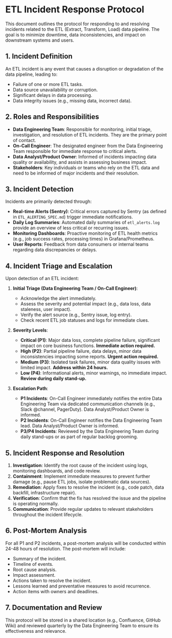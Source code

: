 # ETL Incident Response Protocol

This document outlines the protocol for responding to and resolving incidents related to the ETL (Extract, Transform, Load) data pipeline. The goal is to minimize downtime, data inconsistencies, and impact on downstream systems and users.

## 1. Incident Definition

An ETL incident is any event that causes a disruption or degradation of the data pipeline, leading to:
*   Failure of one or more ETL tasks.
*   Data source unavailability or corruption.
*   Significant delays in data processing.
*   Data integrity issues (e.g., missing data, incorrect data).

## 2. Roles and Responsibilities

*   **Data Engineering Team**: Responsible for monitoring, initial triage, investigation, and resolution of ETL incidents. They are the primary point of contact.
*   **On-Call Engineer**: The designated engineer from the Data Engineering Team responsible for immediate response to critical alerts.
*   **Data Analyst/Product Owner**: Informed of incidents impacting data quality or availability, and assists in assessing business impact.
*   **Stakeholders**: Key individuals or teams who rely on the ETL data and need to be informed of major incidents and their resolution.

## 3. Incident Detection

Incidents are primarily detected through:
*   **Real-time Alerts (Sentry)**: Critical errors captured by Sentry (as defined in `ETL_ALERTING_SPEC.md`) trigger immediate notifications.
*   **Daily Log Summaries**: Automated daily summaries of `etl_alerts.log` provide an overview of less critical or recurring issues.
*   **Monitoring Dashboards**: Proactive monitoring of ETL health metrics (e.g., job success rates, processing times) in Grafana/Prometheus.
*   **User Reports**: Feedback from data consumers or internal teams regarding data discrepancies or delays.

## 4. Incident Triage and Escalation

Upon detection of an ETL incident:

1.  **Initial Triage (Data Engineering Team / On-Call Engineer)**:
    *   Acknowledge the alert immediately.
    *   Assess the severity and potential impact (e.g., data loss, data staleness, user impact).
    *   Verify the alert source (e.g., Sentry issue, log entry).
    *   Check recent ETL job statuses and logs for immediate clues.

2.  **Severity Levels**:
    *   **Critical (P1)**: Major data loss, complete pipeline failure, significant impact on core business functions. **Immediate action required.**
    *   **High (P2)**: Partial pipeline failure, data delays, minor data inconsistencies impacting some reports. **Urgent action required.**
    *   **Medium (P3)**: Isolated task failures, minor data quality issues with limited impact. **Address within 24 hours.**
    *   **Low (P4)**: Informational alerts, minor warnings, no immediate impact. **Review during daily stand-up.**

3.  **Escalation Path**:
    *   **P1 Incidents**: On-Call Engineer immediately notifies the entire Data Engineering Team via dedicated communication channels (e.g., Slack @channel, PagerDuty). Data Analyst/Product Owner is informed.
    *   **P2 Incidents**: On-Call Engineer notifies the Data Engineering Team lead. Data Analyst/Product Owner is informed.
    *   **P3/P4 Incidents**: Reviewed by the Data Engineering Team during daily stand-ups or as part of regular backlog grooming.

## 5. Incident Response and Resolution

1.  **Investigation**: Identify the root cause of the incident using logs, monitoring dashboards, and code review.
2.  **Containment**: Implement immediate measures to prevent further damage (e.g., pause ETL jobs, isolate problematic data sources).
3.  **Remediation**: Apply fixes to resolve the incident (e.g., code patch, data backfill, infrastructure repair).
4.  **Verification**: Confirm that the fix has resolved the issue and the pipeline is operating normally.
5.  **Communication**: Provide regular updates to relevant stakeholders throughout the incident lifecycle.

## 6. Post-Mortem Analysis

For all P1 and P2 incidents, a post-mortem analysis will be conducted within 24-48 hours of resolution. The post-mortem will include:
*   Summary of the incident.
*   Timeline of events.
*   Root cause analysis.
*   Impact assessment.
*   Actions taken to resolve the incident.
*   Lessons learned and preventative measures to avoid recurrence.
*   Action items with owners and deadlines.

## 7. Documentation and Review

This protocol will be stored in a shared location (e.g., Confluence, GitHub Wiki) and reviewed quarterly by the Data Engineering Team to ensure its effectiveness and relevance.
